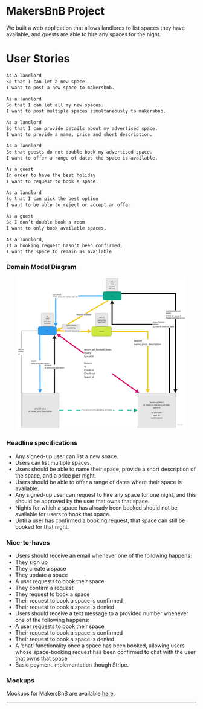 # MakersBnB Project

We built a web application that allows landlords to list spaces they have available, and guests are able to hire any spaces for the night.

# User Stories

```
As a landlord
So that I can let a new space.
I want to post a new space to makersbnb.
```

```
As a landlord
So that I can let all my new spaces.
I want to post multiple spaces simultaneously to makersbnb.
```

```
As a landlord
So that I can provide details about my advertised space.
I want to provide a name, price and short description.
```

```
As a landlord
So that guests do not double book my advertised space.
I want to offer a range of dates the space is available.
```

```
As a guest
In order to have the best holiday
I want to request to book a space.
```

```
As a landlord
So that I can pick the best option
I want to be able to reject or accept an offer 
```

```
As a guest
So I don’t double book a room
I want to only book available spaces. 
```

```
As a landlord,
If a booking request hasn’t been confirmed,
I want the space to remain as available
```

### Domain Model Diagram

<div align="center">
  <img src="public/Domain Model - Frame 1.jpg" width="450">
</div>

### Headline specifications

- Any signed-up user can list a new space.
- Users can list multiple spaces.
- Users should be able to name their space, provide a short description of the space, and a price per night.
- Users should be able to offer a range of dates where their space is available.
- Any signed-up user can request to hire any space for one night, and this should be approved by the user that owns that space.
- Nights for which a space has already been booked should not be available for users to book that space.
- Until a user has confirmed a booking request, that space can still be booked for that night.

### Nice-to-haves

- Users should receive an email whenever one of the following happens:
 - They sign up
 - They create a space
 - They update a space
 - A user requests to book their space
 - They confirm a request
 - They request to book a space
 - Their request to book a space is confirmed
 - Their request to book a space is denied
- Users should receive a text message to a provided number whenever one of the following happens:
 - A user requests to book their space
 - Their request to book a space is confirmed
 - Their request to book a space is denied
- A ‘chat’ functionality once a space has been booked, allowing users whose space-booking request has been confirmed to chat with the user that owns that space
- Basic payment implementation though Stripe.

### Mockups

Mockups for MakersBnB are available [here](https://www.figma.com/file/H6ymhaCBW7Z7n7rEY8hUsV/Untitled?node-id=0%3A1).

---

